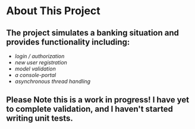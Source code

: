 # About This Project

## The project simulates a banking situation and provides functionality including:
  - *login / authorization*
  - *new user registration*
  - *model validation*
  - *a console-portal*
  - *asynchronous thread handling*
  
 ## Please Note this is a work in progress! I have yet to complete validation, and I haven't started writing unit tests.
